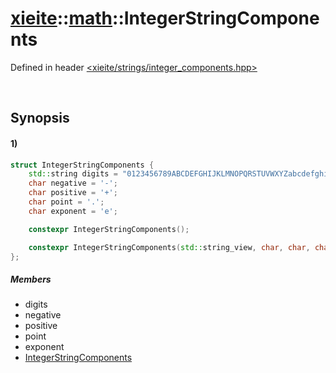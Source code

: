# [xieite](../../xieite.md)\:\:[math](../../math.md)\:\:IntegerStringComponents
Defined in header [<xieite/strings/integer_components.hpp>](../../../include/xieite/strings/integer_components.hpp)

&nbsp;

## Synopsis
#### 1)
```cpp
struct IntegerStringComponents {
    std::string digits = "0123456789ABCDEFGHIJKLMNOPQRSTUVWXYZabcdefghijklmnopqrstuvwxyz";
    char negative = '-';
    char positive = '+';
    char point = '.';
    char exponent = 'e';

    constexpr IntegerStringComponents();

    constexpr IntegerStringComponents(std::string_view, char, char, char, char);
};
```
##### Members
- digits
- negative
- positive
- point
- exponent
- [IntegerStringComponents](./structures/integer_string_components/1/operators/constructor.md)
